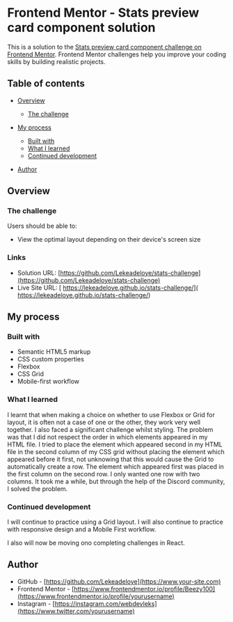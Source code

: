 # Frontend Mentor - Stats preview card component solution

This is a solution to the [Stats preview card component challenge on Frontend Mentor](https://www.frontendmentor.io/challenges/stats-preview-card-component-8JqbgoU62). Frontend Mentor challenges help you improve your coding skills by building realistic projects. 

## Table of contents

- [Overview](#overview)
  - [The challenge](#the-challenge)

- [My process](#my-process)
  - [Built with](#built-with)
  - [What I learned](#what-i-learned)
  - [Continued development](#continued-development)
- [Author](#author)

## Overview

### The challenge

Users should be able to:

- View the optimal layout depending on their device's screen size

### Links

- Solution URL: [https://github.com/Lekeadeloye/stats-challenge](https://github.com/Lekeadeloye/stats-challenge)
- Live Site URL: [ https://lekeadeloye.github.io/stats-challenge/]( https://lekeadeloye.github.io/stats-challenge/)

## My process

### Built with

- Semantic HTML5 markup
- CSS custom properties
- Flexbox
- CSS Grid
- Mobile-first workflow


### What I learned

I learnt that when making a choice on whether to use Flexbox or Grid for layout, it is often not a case of one or the other, they work very well together. I also faced a significant challenge whilst styling. The problem was that I did not respect the order in which elements appeared in my HTML file. I tried to place the element which appeared second in my HTML file in the second column of my CSS grid without placing the element which appeared before it first, not unknowing that this would cause the Grid to automatically create a row. The element which appeared first was placed in the first column on the second row. I only wanted one row with two columns. It took me a while, but through the help of the Discord community, I solved the problem.


### Continued development

I will continue to practice using a Grid layout. I will also continue to practice with responsive design and a Mobile First workflow.

I also will now be moving ono completing challenges in React.

## Author

- GitHub - [https://github.com/Lekeadeloye](https://www.your-site.com)
- Frontend Mentor - [https://www.frontendmentor.io/profile/Beezy100](https://www.frontendmentor.io/profile/yourusername)
- Instagram - [https://instagram.com/webdevleks](https://www.twitter.com/yourusername)
